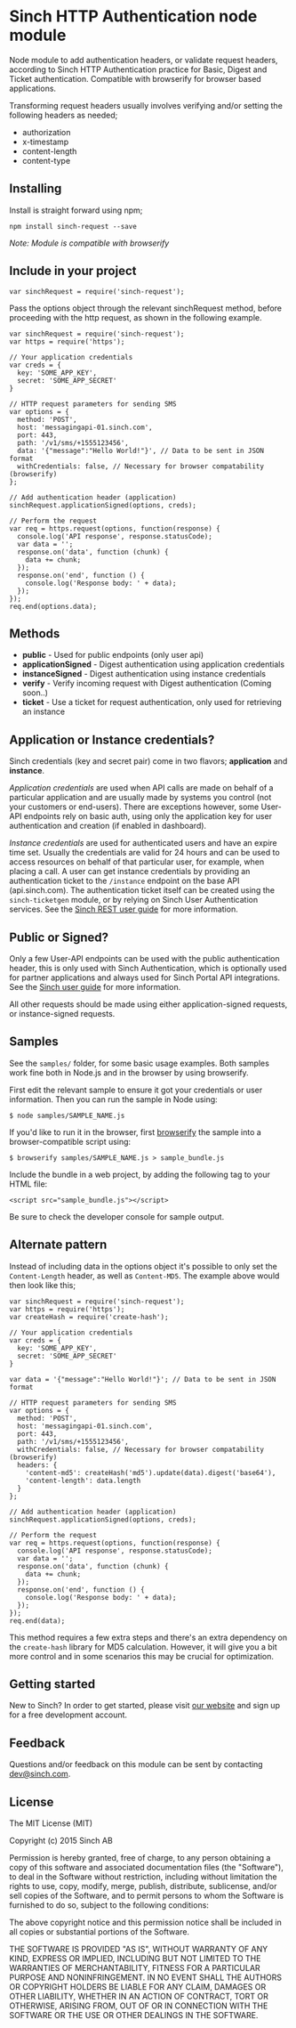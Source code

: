 # Sinch HTTP Authentication node module

Node module to add authentication headers, or validate request headers, according to Sinch HTTP Authentication practice for Basic, Digest and Ticket authentication. Compatible with browserify for browser based applications.

Transforming request headers usually involves verifying and/or setting the following headers as needed;

 - authorization
 - x-timestamp
 - content-length
 - content-type

## Installing

Install is straight forward using npm; 

	npm install sinch-request --save

_Note: Module is compatible with browserify_

## Include in your project

	var sinchRequest = require('sinch-request');

Pass the options object through the relevant sinchRequest method, before proceeding with the http request, as shown in the following example.

	var sinchRequest = require('sinch-request');
	var https = require('https');

	// Your application credentials
	var creds = {
	  key: 'SOME_APP_KEY',
	  secret: 'SOME_APP_SECRET'
	}

	// HTTP request parameters for sending SMS
	var options = {
	  method: 'POST',
	  host: 'messagingapi-01.sinch.com',
	  port: 443,
	  path: '/v1/sms/+1555123456',
	  data: '{"message":"Hello World!"}', // Data to be sent in JSON format
	  withCredentials: false, // Necessary for browser compatability (browserify)
	};

	// Add authentication header (application)
	sinchRequest.applicationSigned(options, creds);

	// Perform the request
	var req = https.request(options, function(response) {
	  console.log('API response', response.statusCode);
	  var data = '';
	  response.on('data', function (chunk) {
	    data += chunk;
	  });
	  response.on('end', function () {
	    console.log('Response body: ' + data);
	  });
	});
	req.end(options.data);

## Methods

- __public__ - Used for public endpoints (only user api)
- __applicationSigned__ - Digest authentication using application credentials
- __instanceSigned__ - Digest authentication using instance credentials
- __verify__ - Verify incoming request with Digest authentication (Coming soon..)
- __ticket__ - Use a ticket for request authentication, only used for retrieving an instance

## Application or Instance credentials?

Sinch credentials (key and secret pair) come in two flavors; __application__ and __instance__. 

_Application credentials_ are used when API calls are made on behalf of a particular application and are usually made by systems you control (not your customers or end-users). There are exceptions however, some User-API endpoints rely on basic auth, using only the application key for user authentication and creation (if enabled in dashboard). 

_Instance credentials_ are used for authenticated users and have an expire time set. Usually the credentials are valid for 24 hours and can be used to access resources on behalf of that particular user, for example, when placing a call. A user can get instance credentials by providing an authentication ticket to the `/instance` endpoint on the base API (api.sinch.com). The authentication ticket itself can be created using the `sinch-ticketgen` module, or by relying on Sinch User Authentication services. See the [Sinch REST user guide](https://www.sinch.com/docs/overview/) for more information. 

## Public or Signed?

Only a few User-API endpoints can be used with the public authentication header, this is only used with Sinch Authentication, which is optionally used for partner applications and always used for Sinch Portal API integrations. See the [Sinch user guide](https://www.sinch.com/docs/voice/javascript/#authentication) for more information.

All other requests should be made using either application-signed requests, or instance-signed requests.

## Samples

See the `samples/` folder, for some basic usage examples. Both samples work fine both in Node.js and in the browser by using browserify. 

First edit the relevant sample to ensure it got your credentials or user information. Then you can run the sample in Node using: 

	$ node samples/SAMPLE_NAME.js

If you'd like to run it in the browser, first [browserify](http://browserify.org) the sample into a browser-compatible script using: 

	$ browserify samples/SAMPLE_NAME.js > sample_bundle.js

Include the bundle in a web project, by adding the following tag to your HTML file:

	<script src="sample_bundle.js"></script>

Be sure to check the developer console for sample output.

## Alternate pattern

Instead of including data in the options object it's possible to only set the `Content-Length` header, as well as `Content-MD5`. The example above would then look like this; 

	var sinchRequest = require('sinch-request');
	var https = require('https');
	var createHash = require('create-hash');

	// Your application credentials
	var creds = {
	  key: 'SOME_APP_KEY',
	  secret: 'SOME_APP_SECRET'
	}

	var data = '{"message":"Hello World!"}'; // Data to be sent in JSON format

	// HTTP request parameters for sending SMS
	var options = {
	  method: 'POST',
	  host: 'messagingapi-01.sinch.com',
	  port: 443,
	  path: '/v1/sms/+1555123456',
	  withCredentials: false, // Necessary for browser compatability (browserify)
	  headers: {
	  	'content-md5': createHash('md5').update(data).digest('base64'),
	  	'content-length': data.length
	  }
	};

	// Add authentication header (application)
	sinchRequest.applicationSigned(options, creds);

	// Perform the request
	var req = https.request(options, function(response) {
	  console.log('API response', response.statusCode);
	  var data = '';
	  response.on('data', function (chunk) {
	    data += chunk;
	  });
	  response.on('end', function () {
	    console.log('Response body: ' + data);
	  });
	});
	req.end(data);

This method requires a few extra steps and there's an extra dependency on the `create-hash` library for MD5 calculation. However, it will give you a bit more control and in some scenarios this may be crucial for optimization. 

## Getting started

New to Sinch? In order to get started, please visit [our website](www.sinch.com) and sign up for a free development account.

## Feedback 

Questions and/or feedback on this module can be sent by contacting [dev@sinch.com](mailto:dev@sinch.com).

## License

The MIT License (MIT)

Copyright (c) 2015 Sinch AB

Permission is hereby granted, free of charge, to any person obtaining a copy
of this software and associated documentation files (the "Software"), to deal
in the Software without restriction, including without limitation the rights
to use, copy, modify, merge, publish, distribute, sublicense, and/or sell
copies of the Software, and to permit persons to whom the Software is
furnished to do so, subject to the following conditions:

The above copyright notice and this permission notice shall be included in
all copies or substantial portions of the Software.

THE SOFTWARE IS PROVIDED "AS IS", WITHOUT WARRANTY OF ANY KIND, EXPRESS OR
IMPLIED, INCLUDING BUT NOT LIMITED TO THE WARRANTIES OF MERCHANTABILITY,
FITNESS FOR A PARTICULAR PURPOSE AND NONINFRINGEMENT. IN NO EVENT SHALL THE
AUTHORS OR COPYRIGHT HOLDERS BE LIABLE FOR ANY CLAIM, DAMAGES OR OTHER
LIABILITY, WHETHER IN AN ACTION OF CONTRACT, TORT OR OTHERWISE, ARISING FROM,
OUT OF OR IN CONNECTION WITH THE SOFTWARE OR THE USE OR OTHER DEALINGS IN
THE SOFTWARE.
